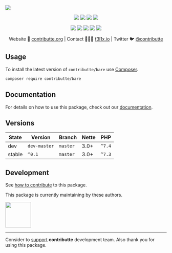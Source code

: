 ![](https://heatbadger.now.sh/github/readme/contributte/bare/)

<p align=center>
  <a href="https://github.com/contributte/bare/actions"><img src="https://badgen.net/github/checks/contributte/bare/master"></a>
  <a href="https://coveralls.io/r/contributte/bare"><img src="https://badgen.net/coveralls/c/github/contributte/bare"></a>
  <a href="https://packagist.org/packages/contributte/bare"><img src="https://badgen.net/packagist/dm/contributte/bare"></a>
  <a href="https://packagist.org/packages/contributte/bare"><img src="https://badgen.net/packagist/v/contributte/bare"></a>
</p>
<p align=center>
  <a href="https://packagist.org/packages/contributte/bare"><img src="https://badgen.net/packagist/php/contributte/bare"></a>
  <a href="https://github.com/contributte/bare"><img src="https://badgen.net/github/license/contributte/bare"></a>
  <a href="https://bit.ly/ctteg"><img src="https://badgen.net/badge/support/gitter/cyan"></a>
  <a href="https://bit.ly/cttfo"><img src="https://badgen.net/badge/support/forum/yellow"></a>
  <a href="https://contributte.org/partners.html"><img src="https://badgen.net/badge/sponsor/donations/F96854"></a>
</p>

<p align=center>
Website 🚀 <a href="https://contributte.org">contributte.org</a> | Contact 👨🏻‍💻 <a href="https://f3l1x.io">f3l1x.io</a> | Twitter 🐦 <a href="https://twitter.com/contributte">@contributte</a>
</p>

## Usage

To install the latest version of `contributte/bare` use [Composer](https://getcomposer.org).

```bash
composer require contributte/bare
```

## Documentation

For details on how to use this package, check out our [documentation](.docs).

## Versions

| State       | Version       | Branch   | Nette | PHP     |
|-------------|---------------|----------|-------|---------|
| dev         | `dev-master`  | `master` | 3.0+  | `^7.4`  |
| stable      | `^0.1`        | `master` | 3.0+  | `^7.3`  |

## Development

See [how to contribute](https://contributte.org/contributing.html) to this package.

This package is currently maintaining by these authors.

<a href="https://github.com/f3l1x">
  <img width="80" height="80" src="https://avatars2.githubusercontent.com/u/538058?v=3&s=80">
</a>

-----

Consider to [support](https://contributte.org/partners.html) **contributte** development team.
Also thank you for using this package.
